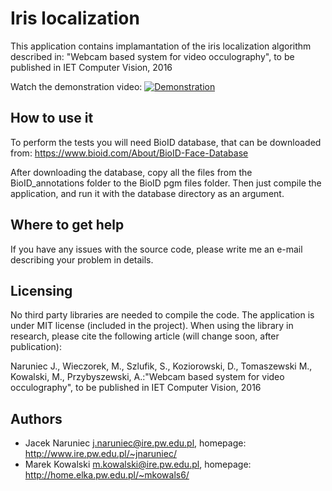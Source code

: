 # Iris localization #

This application contains implamantation of the iris localization algorithm described in:
"Webcam based system for video occulography", to be published in IET Computer Vision, 2016

Watch the demonstration video:
[![Demonstration](http://img.youtube.com/vi/K7CWzaBWRTw/0.jpg)](https://youtu.be/K7CWzaBWRTw)


## How to use it ##
To perform the tests you will need BioID database, that can be downloaded from:
https://www.bioid.com/About/BioID-Face-Database

After downloading the database, copy all the files from the BioID_annotations folder to the BioID pgm files folder. Then just compile the application, and run it with the database directory as an argument.

## Where to get help ##
If you have any issues with the source code, please write me an e-mail describing your problem in details. 

## Licensing ##

No third party libraries are needed to compile the code. 
The application is under MIT license (included in the project).
When using the library in research, please cite the following article (will change soon, after publication):

Naruniec J., Wieczorek, M., Szlufik, S., Koziorowski, D., Tomaszewski M., Kowalski, M., Przybyszewski, A.:"Webcam based system for video occulography", to be published in IET Computer Vision, 2016

## Authors ##
  * Jacek Naruniec <j.naruniec@ire.pw.edu.pl>, homepage: http://www.ire.pw.edu.pl/~jnaruniec/
  * Marek Kowalski <m.kowalski@ire.pw.edu.pl>, homepage: http://home.elka.pw.edu.pl/~mkowals6/
